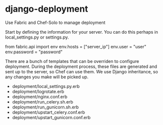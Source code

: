 # django-deployment
Use Fabric and Chef-Solo to manage deployment

Start by defining the information for your server. You can do this perhaps in local_settings.py or settings.py.


from fabric.api import env
env.hosts = ["server_ip"]
env.user = "user"
env.password = "password"

There are a bunch of templates that can be overriden to configure deployment. During the deployment process,
these files are generated and sent up to the server, so Chef can use them. We use Django inheritance, so 
any changes you make will be picked up.

* deployment/local_settings.py.erb
* deployment/logrotate.erb
* deployment/nginx.conf.erb
* deployment/run_celery.sh.erb
* deployment/run_gunicorn.sh.erb
* deployment/upstart_celery.conf.erb
* deployment/upstart_gunicorn.conf.erb

